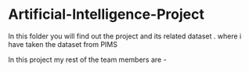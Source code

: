 # Artificial-Intelligence-Project


In this folder you will find out the project and its related dataset . where i have taken the dataset from PIMS 

In this project my rest of the team members are - 

